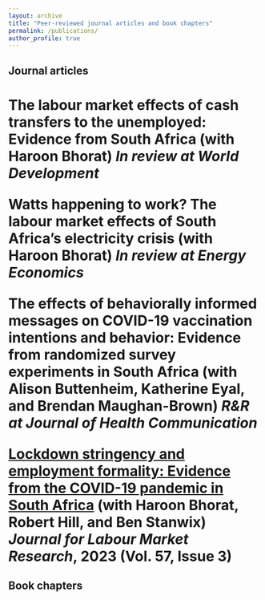 ```yaml
---
layout: archive
title: "Peer-reviewed journal articles and book chapters"
permalink: /publications/
author_profile: true
---
```


<h2>
Journal articles
<h1>

**The labour market effects of cash transfers to the unemployed: Evidence from South Africa** (with Haroon Bhorat)
*In review at World Development*

**Watts happening to work? The labour market effects of South Africa’s electricity crisis** (with Haroon Bhorat)
*In review at Energy Economics*

**The effects of behaviorally informed messages on COVID-19 vaccination intentions and behavior: Evidence from randomized survey experiments in South Africa** (with Alison Buttenheim, Katherine Eyal, and Brendan Maughan-Brown)
*R&R at Journal of Health Communication*

**[Lockdown stringency and employment formality: Evidence from the COVID-19 pandemic in South Africa](https://doi.org/10.1186/s12651-022-00329-0)** (with Haroon Bhorat, Robert Hill, and Ben Stanwix)
*Journal for Labour Market Research*, 2023 (Vol. 57, Issue 3)

<h2>
Book chapters
<h1>







